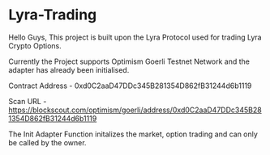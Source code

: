 # Lyra-Trading

Hello Guys,
This project is built upon the Lyra Protocol used for trading Lyra Crypto Options.

Currently the Project supports Optimism Goerli Testnet Network and the adapter has already been initialised.

Contract Address - 0xd0C2aaD47DDc345B281354D862fB31244d6b1119

Scan URL - https://blockscout.com/optimism/goerli/address/0xd0C2aaD47DDc345B281354D862fB31244d6b1119

The Init Adapter Function initalizes the market, option trading and can only be called by the owner.

